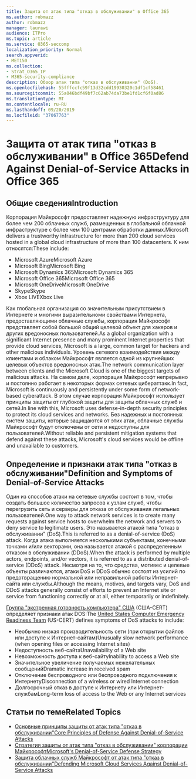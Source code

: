 ```yaml
---
title: Защита от атак типа "отказ в обслуживании" в Office 365
ms.author: robmazz
author: robmazz
manager: laurawi
audience: ITPro
ms.topic: article
ms.service: O365-seccomp
localization_priority: Normal
search.appverid:
- MET150
ms.collection:
- Strat_O365_IP
- M365-security-compliance
description: Обзор атак типа "отказ в обслуживании" (DoS).
ms.openlocfilehash: 55fffccfc59f13d32cdd19930320c1df1cf58461
ms.sourcegitcommit: 55a046bdf49bf7c62ab74da73be1fd1cf6f0ad86
ms.translationtype: MT
ms.contentlocale: ru-RU
ms.lasthandoff: 09/20/2019
ms.locfileid: "37067763"
---
```

# <a name="defend-against-denial-of-service-attacks-in-office-365"></a><span data-ttu-id="83273-103">Защита от атак типа "отказ в обслуживании" в Office 365</span><span class="sxs-lookup"><span data-stu-id="83273-103">Defend Against Denial-of-Service Attacks in Office 365</span></span>

## <a name="introduction"></a><span data-ttu-id="83273-104">Общие сведения</span><span class="sxs-lookup"><span data-stu-id="83273-104">Introduction</span></span>

<span data-ttu-id="83273-105">Корпорация Майкрософт предоставляет надежную инфраструктуру для более чем 200 облачных служб, размещенных в глобальной облачной инфраструктуре с более чем 100 центрами обработки данных.</span><span class="sxs-lookup"><span data-stu-id="83273-105">Microsoft delivers a trustworthy infrastructure for more than 200 cloud services hosted in a global cloud infrastructure of more than 100 datacenters.</span></span> <span data-ttu-id="83273-106">К ним относятся:</span><span class="sxs-lookup"><span data-stu-id="83273-106">These include:</span></span>

- <span data-ttu-id="83273-107">Microsoft Azure</span><span class="sxs-lookup"><span data-stu-id="83273-107">Microsoft Azure</span></span>
- <span data-ttu-id="83273-108">Microsoft Bing</span><span class="sxs-lookup"><span data-stu-id="83273-108">Microsoft Bing</span></span>
- <span data-ttu-id="83273-109">Microsoft Dynamics 365</span><span class="sxs-lookup"><span data-stu-id="83273-109">Microsoft Dynamics 365</span></span>
- <span data-ttu-id="83273-110">Microsoft Office 365</span><span class="sxs-lookup"><span data-stu-id="83273-110">Microsoft Office 365</span></span>
- <span data-ttu-id="83273-111">Microsoft OneDrive</span><span class="sxs-lookup"><span data-stu-id="83273-111">Microsoft OneDrive</span></span>
- <span data-ttu-id="83273-112">Skype</span><span class="sxs-lookup"><span data-stu-id="83273-112">Skype</span></span>
- <span data-ttu-id="83273-113">Xbox LIVE</span><span class="sxs-lookup"><span data-stu-id="83273-113">Xbox Live</span></span>

<span data-ttu-id="83273-114">Как глобальная организация со значительным присутствием в Интернете и многими выразительноми свойствами Интернета, предоставляющими облачные службы, корпорация Майкрософт представляет собой большой общий целевой объект для хакеров и других вредоносных пользователей.</span><span class="sxs-lookup"><span data-stu-id="83273-114">As a global organization with a significant Internet presence and many prominent Internet properties that provide cloud services, Microsoft is a large, common target for hackers and other malicious individuals.</span></span> <span data-ttu-id="83273-115">Уровень сетевого взаимодействия между клиентами и облаком Майкрософт является одной из крупнейших целевых объектов вредоносных атак.</span><span class="sxs-lookup"><span data-stu-id="83273-115">The network communication layer between clients and the Microsoft Cloud is one of the biggest targets of malicious attacks.</span></span> <span data-ttu-id="83273-116">На самом деле, корпорация Майкрософт непрерывно и постоянно работает в некоторых формах сетевых цибераттакк.</span><span class="sxs-lookup"><span data-stu-id="83273-116">In fact, Microsoft is continuously and persistently under some form of network-based cyberattack.</span></span> <span data-ttu-id="83273-117">В этом случае корпорация Майкрософт использует принципы защиты от глубокой защиты для защиты облачных служб и сетей.</span><span class="sxs-lookup"><span data-stu-id="83273-117">In line with this, Microsoft uses defense-in-depth security principles to protect its cloud services and networks.</span></span> <span data-ttu-id="83273-118">Без надежных и постоянных систем защиты, которые защищаются от этих атак, облачные службы Майкрософт будут отключены от сети и недоступны для пользователей.</span><span class="sxs-lookup"><span data-stu-id="83273-118">Without reliable and persistent mitigation systems that defend against these attacks, Microsoft's cloud services would be offline and unavailable to customers.</span></span>

## <a name="definition-and-symptoms-of-denial-of-service-attacks"></a><span data-ttu-id="83273-119">Определение и признаки атак типа "отказ в обслуживании"</span><span class="sxs-lookup"><span data-stu-id="83273-119">Definition and Symptoms of Denial-of-Service Attacks</span></span>

<span data-ttu-id="83273-120">Один из способов атаки на сетевые службы состоит в том, чтобы создать большое количество запросов к узлам служб, чтобы перегрузить сеть и серверы для отказа от обслуживания легальных пользователей.</span><span class="sxs-lookup"><span data-stu-id="83273-120">One way to attack network services is to create many requests against service hosts to overwhelm the network and servers to deny service to legitimate users.</span></span> <span data-ttu-id="83273-121">Это называется атакой типа "отказ в обслуживании" (DoS).</span><span class="sxs-lookup"><span data-stu-id="83273-121">This is referred to as a denial-of-service (DoS) attack.</span></span> <span data-ttu-id="83273-122">Когда атака выполняется несколькими субъектами, конечными точками и/или векторами, она называется атакой с распределенным отказом в обслуживании (DDoS).</span><span class="sxs-lookup"><span data-stu-id="83273-122">When the attack is performed by multiple actors, endpoints, and/or vectors, it is referred to as a distributed denial-of-service (DDoS) attack.</span></span> <span data-ttu-id="83273-123">Несмотря на то, что средства, мотивес и целевые объекты различаются, атаки DoS и DDoS обычно состоят из усилий по предотвращению нормальной или неправильной работы Интернет-сайта или службы.</span><span class="sxs-lookup"><span data-stu-id="83273-123">Although the means, motives, and targets vary, DoS and DDoS attacks generally consist of efforts to prevent an Internet site or service from functioning correctly or at all, either temporarily or indefinitely.</span></span>

<span data-ttu-id="83273-124">[Группа "экстренная готовность компьютера" США](https://www.us-cert.gov/) (США-CERT) определяет признаки атак DOS:</span><span class="sxs-lookup"><span data-stu-id="83273-124">The [United States Computer Emergency Readiness Team](https://www.us-cert.gov/) (US-CERT) defines symptoms of DoS attacks to include:</span></span>

- <span data-ttu-id="83273-125">Необычно низкая производительность сети (при открытии файлов или доступе к Интернет-сайтам)</span><span class="sxs-lookup"><span data-stu-id="83273-125">Unusually slow network performance (when opening files or accessing Internet sites)</span></span>
- <span data-ttu-id="83273-126">Недоступность веб-сайта</span><span class="sxs-lookup"><span data-stu-id="83273-126">Unavailability of a Web site</span></span>
- <span data-ttu-id="83273-127">Невозможность доступа к веб-сайту</span><span class="sxs-lookup"><span data-stu-id="83273-127">Inability to access a Web site</span></span>
- <span data-ttu-id="83273-128">Значительное увеличение получаемых нежелательных сообщений</span><span class="sxs-lookup"><span data-stu-id="83273-128">Dramatic increase in received spam</span></span>
- <span data-ttu-id="83273-129">Отключение беспроводного или беспроводного подключения к Интернету</span><span class="sxs-lookup"><span data-stu-id="83273-129">Disconnection of a wireless or wired Internet connection</span></span>
- <span data-ttu-id="83273-130">Долгосрочный отказ в доступе к Интернету или Интернет-службам</span><span class="sxs-lookup"><span data-stu-id="83273-130">Long-term loss of access to the Web or any Internet services</span></span>

## <a name="related-topics"></a><span data-ttu-id="83273-131">Статьи по теме</span><span class="sxs-lookup"><span data-stu-id="83273-131">Related Topics</span></span>

- [<span data-ttu-id="83273-132">Основные принципы защиты от атак типа "отказ в обслуживании"</span><span class="sxs-lookup"><span data-stu-id="83273-132">Core Principles of Defense Against Denial-of-Service Attacks</span></span>](office-365-core-principles-of-defense-against-dos-attacks.md)
- [<span data-ttu-id="83273-133">Стратегия защиты от атак типа "отказ в обслуживании" корпорации Майкрософт</span><span class="sxs-lookup"><span data-stu-id="83273-133">Microsoft's Denial-of-Service Defense Strategy</span></span>](office-365-microsoft-dos-defense-strategy.md)
- [<span data-ttu-id="83273-134">Защита облачных служб Майкрософт от атак типа "отказ в обслуживании"</span><span class="sxs-lookup"><span data-stu-id="83273-134">Defending Microsoft Cloud Services Against Denial-of-Service Attacks</span></span>](office-365-defending-cloud-services-against-dos-attacks.md)
